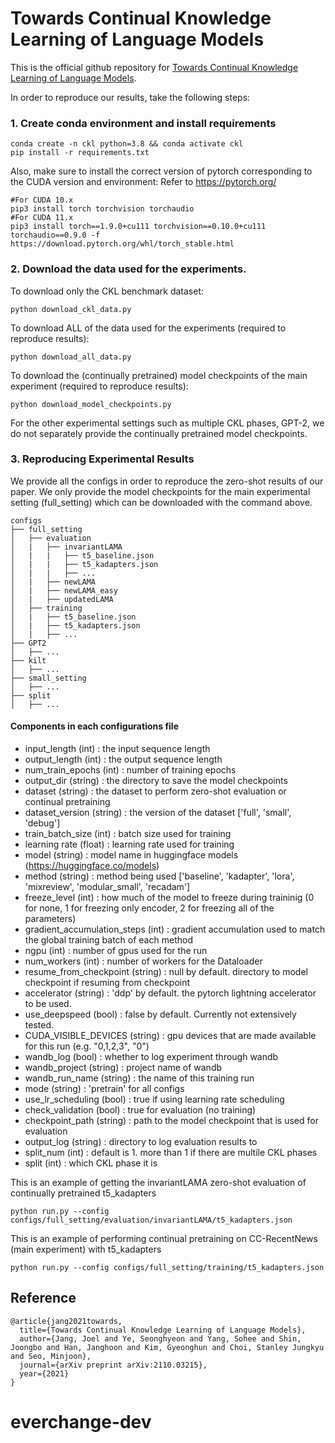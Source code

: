 # Towards Continual Knowledge Learning of Language Models

This is the official github repository for [Towards Continual Knowledge Learning of Language Models](https://arxiv.org/abs/2110.03215).

In order to reproduce our results, take the following steps:
### 1. Create conda environment and install requirements
```
conda create -n ckl python=3.8 && conda activate ckl
pip install -r requirements.txt
```

Also, make sure to install the correct version of pytorch corresponding to the CUDA version and environment:
Refer to https://pytorch.org/
```
#For CUDA 10.x
pip3 install torch torchvision torchaudio
#For CUDA 11.x
pip3 install torch==1.9.0+cu111 torchvision==0.10.0+cu111 torchaudio==0.9.0 -f https://download.pytorch.org/whl/torch_stable.html
```

### 2. Download the data used for the experiments.
To download only the CKL benchmark dataset:
```
python download_ckl_data.py
```

To download ALL of the data used for the experiments (required to reproduce results):
```
python download_all_data.py
```

To download the (continually pretrained) model checkpoints of the main experiment (required to reproduce results):
```
python download_model_checkpoints.py
```

For the other experimental settings such as multiple CKL phases, GPT-2, we do not separately provide the continually pretrained model checkpoints.

### 3. Reproducing Experimental Results
We provide all the configs in order to reproduce the zero-shot results of our paper. We only provide the model checkpoints for the main experimental setting (full_setting) which can be downloaded with the command above.

    configs
    ├── full_setting
    │   ├── evaluation
    │   |   ├── invariantLAMA
    │   |   |   ├── t5_baseline.json
    │   |   |   ├── t5_kadapters.json
    │   |   |   ├── ...
    │   |   ├── newLAMA
    │   |   ├── newLAMA_easy
    │   |   ├── updatedLAMA
    │   ├── training
    │   |   ├── t5_baseline.json
    │   |   ├── t5_kadapters.json
    │   |   ├── ...
    ├── GPT2
    │   ├── ...
    ├── kilt
    │   ├── ...
    ├── small_setting
    │   ├── ...
    ├── split
    │   ├── ...                    

#### Components in each configurations file
- input_length (int) : the input sequence length
- output_length (int) : the output sequence length
- num_train_epochs (int) : number of training epochs 
- output_dir (string) : the directory to save the model checkpoints
- dataset (string) : the dataset to perform zero-shot evaluation or continual pretraining
- dataset_version (string) : the version of the dataset ['full', 'small', 'debug']
- train_batch_size (int) : batch size used for training
- learning rate (float) : learning rate used for training
- model (string) : model name in huggingface models (https://huggingface.co/models)
- method (string) : method being used ['baseline', 'kadapter', 'lora', 'mixreview', 'modular_small', 'recadam']
- freeze_level (int) : how much of the model to freeze during traininig (0 for none, 1 for freezing only encoder, 2 for freezing all of the parameters)
- gradient_accumulation_steps (int) : gradient accumulation used to match the global training batch of each method
- ngpu (int) : number of gpus used for the run
- num_workers (int) : number of workers for the Dataloader
- resume_from_checkpoint (string) : null by default. directory to model checkpoint if resuming from checkpoint
- accelerator (string) : 'ddp' by default. the pytorch lightning accelerator to be used. 
- use_deepspeed (bool) : false by default. Currently not extensively tested.
- CUDA_VISIBLE_DEVICES (string) : gpu devices that are made available for this run (e.g. "0,1,2,3", "0")
- wandb_log (bool) : whether to log experiment through wandb
- wandb_project (string) : project name of wandb
- wandb_run_name (string) : the name of this training run
- mode (string) : 'pretrain' for all configs
- use_lr_scheduling (bool) : true if using learning rate scheduling
- check_validation (bool) : true for evaluation (no training)
- checkpoint_path (string) : path to the model checkpoint that is used for evaluation
- output_log (string) : directory to log evaluation results to
- split_num (int) : default is 1. more than 1 if there are multile CKL phases
- split (int) : which CKL phase it is

This is an example of getting the invariantLAMA zero-shot evaluation of continually pretrained t5_kadapters
```
python run.py --config configs/full_setting/evaluation/invariantLAMA/t5_kadapters.json
```

This is an example of performing continual pretraining on CC-RecentNews (main experiment) with t5_kadapters
```
python run.py --config configs/full_setting/training/t5_kadapters.json
```

## Reference
```
@article{jang2021towards,
  title={Towards Continual Knowledge Learning of Language Models},
  author={Jang, Joel and Ye, Seonghyeon and Yang, Sohee and Shin, Joongbo and Han, Janghoon and Kim, Gyeonghun and Choi, Stanley Jungkyu and Seo, Minjoon},
  journal={arXiv preprint arXiv:2110.03215},
  year={2021}
}
```
# everchange-dev
